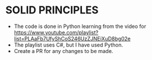 # SOLID PRINCIPLES

- The code is done in Python learning from the video for https://www.youtube.com/playlist?list=PLAaFb7UfyShCoS246UzZJNEiXuD8bg02e
- The playlist uses C#, but I have used Python.
- Create a PR for any changes to be made.

